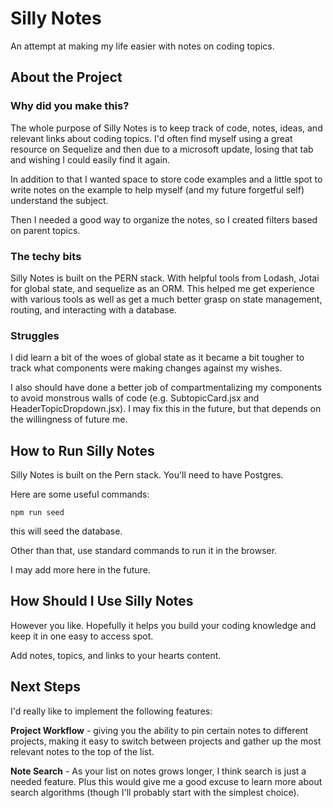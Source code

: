 # Silly Notes
 An attempt at making my life easier with notes on coding topics.

 ## About the Project

### Why did you make this?
 The whole purpose of Silly Notes is to keep track of code, notes, ideas, and relevant links about coding topics. I'd often find myself using a great resource on Sequelize and then due to a microsoft update, losing that tab and wishing I could easily find it again.

 In addition to that I wanted space to store code examples and a little spot to write notes on the example to help myself (and my future forgetful self) understand the subject.

 Then I needed a good way to organize the notes, so I created filters based on parent topics.

 ### The techy bits

 Silly Notes is built on the PERN stack. With helpful tools from Lodash, Jotai for global state, and sequelize as an ORM. This helped me get experience with various tools as well as get a much better grasp on state management, routing, and interacting with a database.

 ### Struggles

 I did learn a bit of the woes of global state as it became a bit tougher to track what components were making changes against my wishes.

 I also should have done a better job of compartmentalizing my components to avoid monstrous walls of code (e.g. SubtopicCard.jsx and HeaderTopicDropdown.jsx). I may fix this in the future, but that depends on the willingness of future me.

 ## How to Run Silly Notes

 Silly Notes is built on the Pern stack. You'll need to have Postgres.

 Here are some useful commands:

 ```npm run seed```

 this will seed the database.

 Other than that, use standard commands to run it in the browser.

 I may add more here in the future.

 ## How Should I Use Silly Notes

 However you like. Hopefully it helps you build your coding knowledge and keep it in one easy to access spot.

 Add notes, topics, and links to your hearts content.

 ## Next Steps

 I'd really like to implement the following features:

 **Project Workflow** - giving you the ability to pin certain notes to different projects, making it easy to switch between projects and gather up the most relevant notes to the top of the list.

 **Note Search** - As your list on notes grows longer, I think search is just a needed feature. Plus this would give me a good excuse to learn more about search algorithms (though I'll probably start with the simplest choice).
